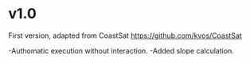 # v1.0
First version, adapted from CoastSat https://github.com/kvos/CoastSat

-Authomatic execution without interaction.
-Added slope calculation.